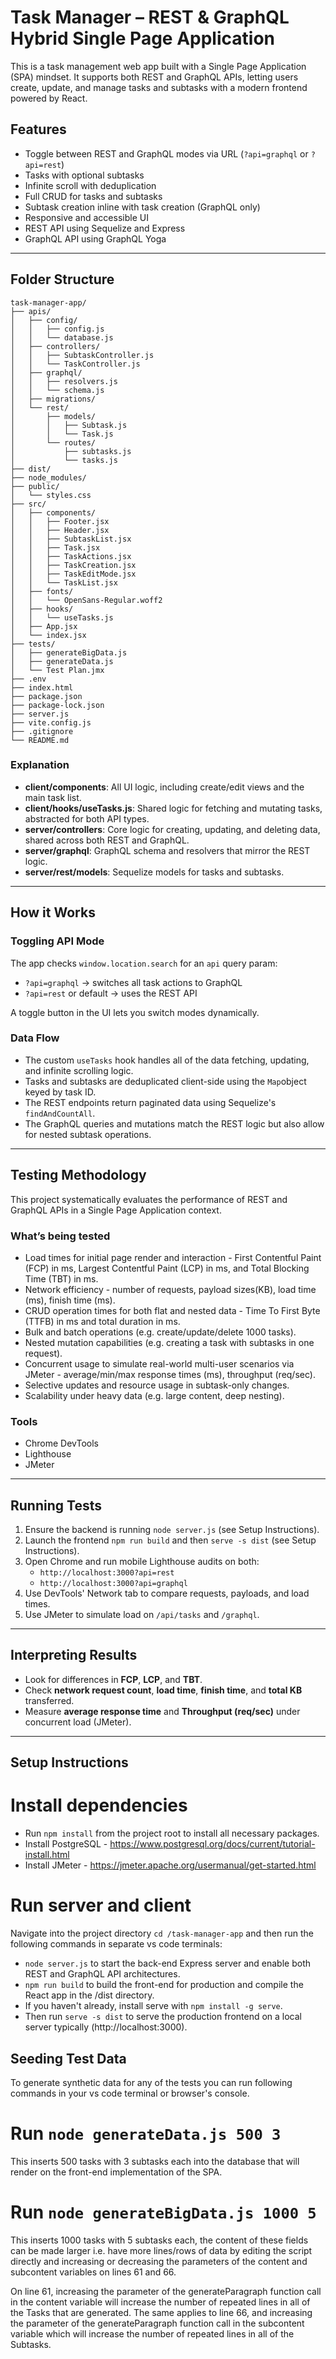# Task Manager – REST & GraphQL Hybrid Single Page Application

This is a task management web app built with a Single Page Application (SPA) mindset. It supports both REST and GraphQL APIs, letting users create, update, and manage tasks and subtasks with a modern frontend powered by React.

## Features

- Toggle between REST and GraphQL modes via URL (`?api=graphql` or `?api=rest`)
- Tasks with optional subtasks
- Infinite scroll with deduplication
- Full CRUD for tasks and subtasks
- Subtask creation inline with task creation (GraphQL only)
- Responsive and accessible UI
- REST API using Sequelize and Express
- GraphQL API using GraphQL Yoga

---

## Folder Structure

```text
task-manager-app/
├── apis/
│   ├── config/
│   │   ├── config.js
│   │   └── database.js
│   ├── controllers/
│   │   ├── SubtaskController.js
│   │   └── TaskController.js
│   ├── graphql/
│   │   ├── resolvers.js
│   │   └── schema.js
│   ├── migrations/
│   └── rest/
│       ├── models/
│       │   ├── Subtask.js
│       │   └── Task.js
│       └── routes/
│           ├── subtasks.js
│           └── tasks.js
├── dist/
├── node_modules/
├── public/
│   └── styles.css
├── src/
│   ├── components/
│   │   ├── Footer.jsx
│   │   ├── Header.jsx
│   │   ├── SubtaskList.jsx
│   │   ├── Task.jsx
│   │   ├── TaskActions.jsx
│   │   ├── TaskCreation.jsx
│   │   ├── TaskEditMode.jsx
│   │   └── TaskList.jsx
│   ├── fonts/
│   │   └── OpenSans-Regular.woff2
│   ├── hooks/
│   │   └── useTasks.js
│   ├── App.jsx
│   └── index.jsx
├── tests/
│   ├── generateBigData.js
│   ├── generateData.js
│   └── Test Plan.jmx
├── .env
├── index.html
├── package.json
├── package-lock.json
├── server.js
├── vite.config.js
├── .gitignore
└── README.md
```


### Explanation

- **client/components**: All UI logic, including create/edit views and the main task list.
- **client/hooks/useTasks.js**: Shared logic for fetching and mutating tasks, abstracted for both API types.
- **server/controllers**: Core logic for creating, updating, and deleting data, shared across both REST and GraphQL.
- **server/graphql**: GraphQL schema and resolvers that mirror the REST logic.
- **server/rest/models**: Sequelize models for tasks and subtasks.

---

## How it Works

### Toggling API Mode

The app checks `window.location.search` for an `api` query param:

- `?api=graphql` → switches all task actions to GraphQL
- `?api=rest` or default → uses the REST API

A toggle button in the UI lets you switch modes dynamically.

### Data Flow

- The custom `useTasks` hook handles all of the data fetching, updating, and infinite scrolling logic.
- Tasks and subtasks are deduplicated client-side using the `Map`object keyed by task ID.
- The REST endpoints return paginated data using Sequelize's `findAndCountAll`.
- The GraphQL queries and mutations match the REST logic but also allow for nested subtask operations.

---

## Testing Methodology

This project systematically evaluates the performance of REST and GraphQL APIs in a Single Page Application context.

### What’s being tested

- Load times for initial page render and interaction - First Contentful Paint (FCP) in ms, Largest Contentful Paint (LCP) in ms, and Total Blocking Time (TBT) in ms.
- Network efficiency - number of requests, payload sizes(KB), load time (ms), finish time (ms).
- CRUD operation times for both flat and nested data - Time To First Byte (TTFB) in ms and total duration in ms.
- Bulk and batch operations (e.g. create/update/delete 1000 tasks).
- Nested mutation capabilities (e.g. creating a task with subtasks in one request).
- Concurrent usage to simulate real-world multi-user scenarios via JMeter - average/min/max response times (ms), throughput (req/sec).
- Selective updates and resource usage in subtask-only changes.
- Scalability under heavy data (e.g. large content, deep nesting).

### Tools

- Chrome DevTools
- Lighthouse
- JMeter

---

## Running Tests

1. Ensure the backend is running `node server.js` (see Setup Instructions).
2. Launch the frontend `npm run build` and then `serve -s dist` (see Setup Instructions).
3. Open Chrome and run mobile Lighthouse audits on both:
   - `http://localhost:3000?api=rest`
   - `http://localhost:3000?api=graphql`
4. Use DevTools' Network tab to compare requests, payloads, and load times.
5. Use JMeter to simulate load on `/api/tasks` and `/graphql`.

---

## Interpreting Results

- Look for differences in **FCP**, **LCP**, and **TBT**.
- Check **network request count**, **load time**, **finish time**, and **total KB** transferred.
- Measure **average response time** and **Throughput (req/sec)** under concurrent load (JMeter).

---

## Setup Instructions

# Install dependencies

- Run `npm install` from the project root to install all necessary packages.
- Install PostgreSQL - https://www.postgresql.org/docs/current/tutorial-install.html
- Install JMeter - https://jmeter.apache.org/usermanual/get-started.html

# Run server and client

Navigate into the project directory `cd /task-manager-app` and then run the following commands in separate vs code terminals:

- `node server.js` to start the back-end Express server and enable both REST and GraphQL API architectures.
- `npm run build` to build the front-end for production and compile the React app in the /dist directory.
- If you haven't already, install serve with `npm install -g serve`.
- Then run `serve -s dist` to serve the production frontend on a local server typically (http://localhost:3000).

## Seeding Test Data

To generate synthetic data for any of the tests you can run following commands in your vs code terminal or browser's console.

# Run `node generateData.js 500 3`

This inserts 500 tasks with 3 subtasks each into the database that will render on the front-end implementation of the SPA.

# Run `node generateBigData.js 1000 5`

This inserts 1000 tasks with 5 subtasks each, the content of these fields can be made larger i.e. have more lines/rows of data by editing the script directly and increasing or decreasing the parameters of the content and subcontent variables on lines 61 and 66.

On line 61, increasing the parameter of the generateParagraph function call in the content variable will increase the number of repeated lines in all of the Tasks that are generated. The same applies to line 66, and increasing the parameter of the generateParagraph function call in the subcontent variable which will increase the number of repeated lines in all of the Subtasks.

